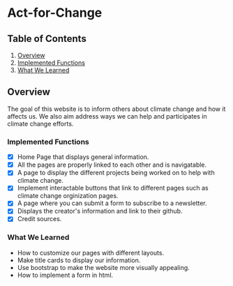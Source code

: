 # Act-for-Change
## Table of Contents
1. [Overview](#Overview)
2. [Implemented Functions](#Implemented-Functions)
3. [What We Learned](#What-We-Learned)
## Overview

The goal of this website is to inform others about climate change and how it affects us. We also aim address ways we can help and participates in climate change efforts.

### Implemented Functions

- [x] Home Page that displays general information.
- [x] All the pages are properly linked to each other and is navigatable.
- [x] A page to display the different projects being worked on to help with climate change.
- [x] Implement interactable buttons that link to different pages such as climate change orginization pages.
- [x] A page where you can submit a form to subscribe to a newsletter. 
- [x] Displays the creator's information and link to their github.
- [x] Credit sources.

### What We Learned

- How to customize our pages with different layouts.
- Make title cards to display our information.
- Use bootstrap to make the website more visually appealing.
- How to implement a form in html.

